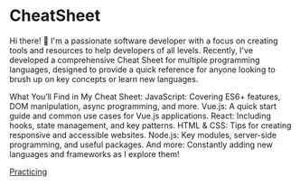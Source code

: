 # CheatSheet
Hi there! 👋 I'm a passionate software developer with a focus on creating tools and resources to help developers of all levels. Recently, I've developed a comprehensive Cheat Sheet for multiple programming languages, designed to provide a quick reference for anyone looking to brush up on key concepts or learn new languages.

What You’ll Find in My Cheat Sheet:
JavaScript: Covering ES6+ features, DOM manipulation, async programming, and more.
Vue.js: A quick start guide and common use cases for Vue.js applications.
React: Including hooks, state management, and key patterns.
HTML & CSS: Tips for creating responsive and accessible websites.
Node.js: Key modules, server-side programming, and useful packages.
And more: Constantly adding new languages and frameworks as I explore them!

[Practicing](https://osirisfer.github.io/OsirisWebPage/HTMLCheatsheet.html)
